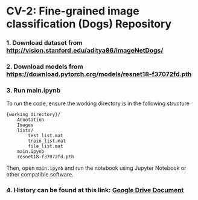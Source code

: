 # CV-2: Fine-grained image classification (Dogs) Repository

### 1. Download dataset from http://vision.stanford.edu/aditya86/ImageNetDogs/
### 2. Download models from https://download.pytorch.org/models/resnet18-f37072fd.pth
### 3. Run main.ipynb

To run the code, ensure the working directory is in the following structure

```
{working directory}/
    Annotation
    Images
    lists/
        test_list.mat
        train_list.mat
        file_list.mat        
    main.ipynb
    resnet18-f37072fd.pth
```

Then, open `main.ipynb` and run the notebook using Jupyter Notebook or other compatible software.

### 4. History can be found at this link: [Google Drive Document](https://drive.google.com/file/d/1TC2a9c_wqk9VKWr6p3fS8kSy0TWy14r1/view?usp=sharing)
